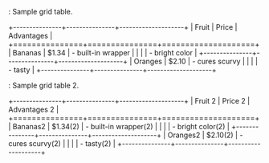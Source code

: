: Sample grid table.

+---------------+---------------+--------------------+
| Fruit         | Price         | Advantages         |
+===============+===============+====================+
| Bananas       | $1.34         | - built-in wrapper |
|               |               | - bright color     |
+---------------+---------------+--------------------+
| Oranges       | $2.10         | - cures scurvy     |
|               |               | - tasty            |
+---------------+---------------+--------------------+

: Sample grid table 2.

+---------------+---------------+--------------------+
| Fruit  2       | Price   2      | Advantages 2        |
+===============+===============+====================+
| Bananas2       | $1.34(2)         | - built-in wrapper(2) |
|               |               | - bright color(2)     |
+---------------+---------------+--------------------+
| Oranges2       | $2.10(2)         | - cures scurvy(2)     |
|               |               | - tasty(2)            |
+---------------+---------------+--------------------+
